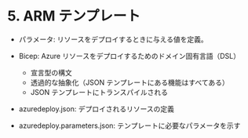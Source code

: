 # 5. ARM テンプレート

- パラメータ: リソースをデプロイするときに与える値を定義。

- Bicep: Azure リソースをデプロイするためのドメイン固有言語（DSL）
  - 宣言型の構文
  - 透過的な抽象化（JSON テンプレートにある機能はすべてある）
  - JSON テンプレートにトランスパイルされる

- azuredeploy.json: デプロイされるリソースの定義
- azuredeploy.parameters.json: テンプレートに必要なパラメータを示す
